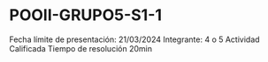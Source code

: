# POOII-GRUPO5-S1-1
Fecha límite de presentación: 21/03/2024 Integrante: 4 o 5 Actividad Calificada Tiempo de resolución 20min
